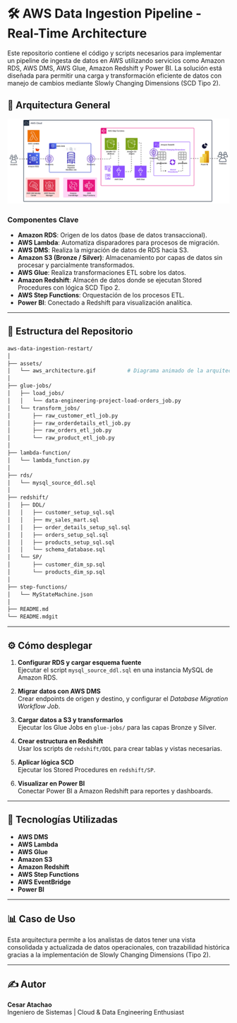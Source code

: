 # 🛠️ AWS Data Ingestion Pipeline - Real-Time Architecture

Este repositorio contiene el código y scripts necesarios para implementar un pipeline de ingesta de datos en AWS utilizando servicios como Amazon RDS, AWS DMS, AWS Glue, Amazon Redshift y Power BI. La solución está diseñada para permitir una carga y transformación eficiente de datos con manejo de cambios mediante Slowly Changing Dimensions (SCD Tipo 2).

## 🧱 Arquitectura General

![Arquitectura AWS Data Pipeline](assets/aws_architecture.gif)

### Componentes Clave

- **Amazon RDS**: Origen de los datos (base de datos transaccional).
- **AWS Lambda**: Automatiza disparadores para procesos de migración.
- **AWS DMS**: Realiza la migración de datos de RDS hacia S3.
- **Amazon S3 (Bronze / Silver)**: Almacenamiento por capas de datos sin procesar y parcialmente transformados.
- **AWS Glue**: Realiza transformaciones ETL sobre los datos.
- **Amazon Redshift**: Almacén de datos donde se ejecutan Stored Procedures con lógica SCD Tipo 2.
- **AWS Step Functions**: Orquestación de los procesos ETL.
- **Power BI**: Conectado a Redshift para visualización analítica.

---

## 📁 Estructura del Repositorio

```bash
aws-data-ingestion-restart/
│
├── assets/
│   └── aws_architecture.gif          # Diagrama animado de la arquitectura
│
├── glue-jobs/
│   ├── load_jobs/
│   │   └── data-engineering-project-load-orders_job.py
│   └── transform_jobs/
│       ├── raw_customer_etl_job.py
│       ├── raw_orderdetails_etl_job.py
│       ├── raw_orders_etl_job.py
│       └── raw_product_etl_job.py
│
├── lambda-function/
│   └── lambda_function.py
│
├── rds/
│   └── mysql_source_ddl.sql
│
├── redshift/
│   ├── DDL/
│   │   ├── customer_setup_sql.sql
│   │   ├── mv_sales_mart.sql
│   │   ├── order_details_setup_sql.sql
│   │   ├── orders_setup_sql.sql
│   │   ├── products_setup_sql.sql
│   │   └── schema_database.sql
│   └── SP/
│       ├── customer_dim_sp.sql
│       └── products_dim_sp.sql
│
├── step-functions/
│   └── MyStateMachine.json
│
├── README.md
└── README.mdgit
```

---

## ⚙️ Cómo desplegar

1. **Configurar RDS y cargar esquema fuente**  
   Ejecutar el script `mysql_source_ddl.sql` en una instancia MySQL de Amazon RDS.

2. **Migrar datos con AWS DMS**  
   Crear endpoints de origen y destino, y configurar el *Database Migration Workflow Job*.

3. **Cargar datos a S3 y transformarlos**  
   Ejecutar los Glue Jobs en `glue-jobs/` para las capas Bronze y Silver.

4. **Crear estructura en Redshift**  
   Usar los scripts de `redshift/DDL` para crear tablas y vistas necesarias.

5. **Aplicar lógica SCD**  
   Ejecutar los Stored Procedures en `redshift/SP`.

6. **Visualizar en Power BI**  
   Conectar Power BI a Amazon Redshift para reportes y dashboards.

---

## 🧠 Tecnologías Utilizadas

- **AWS DMS**
- **AWS Lambda**
- **AWS Glue**
- **Amazon S3**
- **Amazon Redshift**
- **AWS Step Functions**
- **AWS EventBridge**
- **Power BI**

---

## 📊 Caso de Uso

Esta arquitectura permite a los analistas de datos tener una vista consolidada y actualizada de datos operacionales, con trazabilidad histórica gracias a la implementación de Slowly Changing Dimensions (Tipo 2).

---

## ✍️ Autor

**Cesar Atachao**  
Ingeniero de Sistemas | Cloud & Data Engineering Enthusiast
